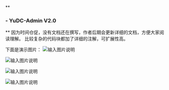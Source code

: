  **

### - YuDC-Admin V2.0
** 
因为时间仓促，没有文档还在撰写，作者后期会更新详细的文档，方便大家阅读理解。
比较复杂的代码块都加了详细的注解，可扩展性高。

下面是演示图片：
![输入图片说明](https://images.gitee.com/uploads/images/2020/1015/091157_ca8a93e0_7620104.png "I9{6%5)}R]C@{L0]5~RTD4A.png")

![输入图片说明](https://images.gitee.com/uploads/images/2020/1015/091229_35d7ea6c_7620104.png "`(JU[824R}%KQK8YIG3NMFT.png")

![输入图片说明](https://images.gitee.com/uploads/images/2020/1015/091300_a921d411_7620104.png "8IL%@{(}~3J68YT[KXTQ2`X.png")

![输入图片说明](https://images.gitee.com/uploads/images/2020/1015/091311_2eebb6df_7620104.png "988PQ{D}`4XM]GB3LB%3XGQ.png")